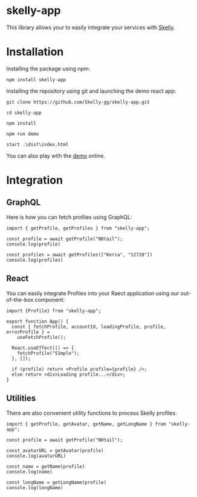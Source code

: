 # skelly-app

This library allows your to easily integrate your services with [Skelly](https://skelly.gg).

# Installation

Installing the package using npm:

```
npm install skelly-app
```

Installing the repository using git and launching the demo react app:

```
git clone https://github.com/Skelly-gg/skelly-app.git

cd skelly-app

npm install

npm run demo

start .\dist\index.html

```

You can also play with the [demo](https://skelly.gg/demo) online.

# Integration

## GraphQL

Here is how you can fetch profiles using GraphQL:

```
import { getProfile, getProfiles } from "skelly-app";

const profile = await getProfile("N0tail");
console.log(profile)

const profiles = await getProfiles(["Keria", "12728"])
console.log(profiles)
```

## React

You can easily integrate Profiles into your Raect application using our out-of-the-box component:

```
import {Profile} from "skelly-app";

export function App() {
  const { fetchProfile, accountId, loadingProfile, profile, errorProfile } =
    useFetchProfile();

  React.useEffect(() => {
    fetchProfile("S1mple");
  }, []);

  if (profile) return <Profile profile={profile} />;
  else return <div>Loading profile...</div>;
}
```

## Utilities

There are also convenient utility functions to process Skelly profiles:

```
import { getProfile, getAvatar, getName, getLongName } from "skelly-app";

const profile = await getProfile("N0tail");

const avatarURL = getAvatar(profile)
console.log(avatarURL)

const name = getName(profile)
console.log(name)

const longName = getLongName(profile)
console.log(longName)
```
